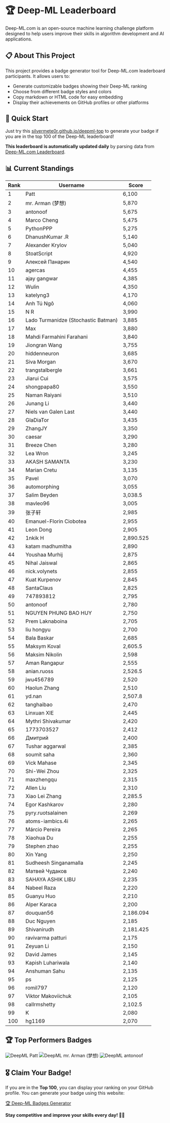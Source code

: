 # 🏆 Deep-ML Leaderboard

Deep-ML.com is an open-source machine learning challenge platform designed to help users improve their skills in algorithm development and AI applications.  

## 📋 About This Project

This project provides a badge generator tool for Deep-ML.com leaderboard participants. It allows users to:
- Generate customizable badges showing their Deep-ML ranking
- Choose from different badge styles and colors
- Copy markdown or HTML code for easy embedding
- Display their achievements on GitHub profiles or other platforms

## 🚀 Quick Start

Just try this [silvermete0r.github.io/deepml-top](https://silvermete0r.github.io/deepml-top) to generate your badge if you are in the top 100 of the Deep-ML leaderboard!

**This leaderboard is automatically updated daily** by parsing data from [Deep-ML.com Leaderboard](https://www.deep-ml.com/leaderboard).  

## 📊 Current Standings  

<!-- LEADERBOARD_START -->
| Rank | Username | Score |
|------|---------|-------|
| 1 | Patt | 6,100 |
| 2 | mr. Arman (梦想) | 5,870 |
| 3 | antonoof | 5,675 |
| 4 | Marco Cheng | 5,475 |
| 5 | PythonPPP | 5,275 |
| 6 | DhanushKumar .R | 5,140 |
| 7 | Alexander Krylov | 5,040 |
| 8 | StoatScript | 4,920 |
| 9 | Алексей Панарин | 4,540 |
| 10 | agercas | 4,455 |
| 11 | ajay gangwar | 4,385 |
| 12 | Wulin | 4,350 |
| 13 | katelyng3 | 4,170 |
| 14 | Anh Tú Ngô | 4,060 |
| 15 | N R | 3,990 |
| 16 | Lado Turmanidze (Stochastic Batman) | 3,885 |
| 17 | Max | 3,880 |
| 18 | Mahdi Farmahini Farahani | 3,840 |
| 19 | Jiongran Wang | 3,755 |
| 20 | hiddenneuron | 3,685 |
| 21 | Siva Morgan | 3,670 |
| 22 | trangstalbergle | 3,661 |
| 23 | Jiarui Cui | 3,575 |
| 24 | shongpapa80 | 3,550 |
| 25 | Naman Raiyani | 3,510 |
| 26 | Junang Li | 3,440 |
| 27 | Niels van Galen Last | 3,440 |
| 28 | GlaDiaTor | 3,435 |
| 29 | ZhangJY | 3,350 |
| 30 | caesar | 3,290 |
| 31 | Breeze Chen | 3,280 |
| 32 | Lea Wron | 3,245 |
| 33 | AKASH SAMANTA | 3,230 |
| 34 | Marian Cretu | 3,135 |
| 35 | Pavel | 3,070 |
| 36 | automorphing | 3,055 |
| 37 | Salim Beyden | 3,038.5 |
| 38 | mavleo96 | 3,005 |
| 39 | 张子轩 | 2,985 |
| 40 | Emanuel-Florin Ciobotea | 2,955 |
| 41 | Leon Dong | 2,905 |
| 42 | 1nkik H | 2,890.525 |
| 43 | katam madhumitha | 2,890 |
| 44 | Youshaa Murhij | 2,875 |
| 45 | Nihal Jaiswal | 2,865 |
| 46 | nick.volynets | 2,855 |
| 47 | Kuat Kurpenov | 2,845 |
| 48 | SantaClaus | 2,825 |
| 49 | 747893812 | 2,795 |
| 50 | antonoof | 2,780 |
| 51 | NGUYEN PHUNG BAO HUY | 2,750 |
| 52 | Prem Laknaboina | 2,705 |
| 53 | liu hongyu | 2,700 |
| 54 | Bala Baskar | 2,685 |
| 55 | Maksym Koval | 2,605.5 |
| 56 | Maksim Nikolin | 2,598 |
| 57 | Aman Rangapur | 2,555 |
| 58 | anian.ruoss | 2,526.5 |
| 59 | jwu456789 | 2,520 |
| 60 | Haolun Zhang | 2,510 |
| 61 | yd.nan | 2,507.8 |
| 62 | tanghaibao | 2,470 |
| 63 | Linxuan XIE | 2,445 |
| 64 | Mythri Shivakumar | 2,420 |
| 65 | 1773703527 | 2,412 |
| 66 | Дмитрий | 2,400 |
| 67 | Tushar aggarwal | 2,385 |
| 68 | soumit saha | 2,360 |
| 69 | Vick Mahase | 2,345 |
| 70 | Shi-Wei Zhou | 2,325 |
| 71 | maxzhengqu | 2,315 |
| 72 | Allen Liu | 2,310 |
| 73 | Xiao Lei Zhang | 2,285.5 |
| 74 | Egor Kashkarov | 2,280 |
| 75 | pyry.ruotsalainen | 2,269 |
| 76 | atoms-iambics.4i | 2,265 |
| 77 | Márcio Pereira | 2,265 |
| 78 | Xiaohua Du | 2,255 |
| 79 | Stephen zhao | 2,255 |
| 80 | Xin Yang | 2,250 |
| 81 | Sudheesh Singanamalla | 2,245 |
| 82 | Матвей Чудаков | 2,240 |
| 83 | SAHAYA ASHIK LIBU | 2,235 |
| 84 | Nabeel Raza | 2,220 |
| 85 | Guanyu Huo | 2,210 |
| 86 | Alper Karaca | 2,200 |
| 87 | douquan56 | 2,186.094 |
| 88 | Duc Nguyen | 2,185 |
| 89 | Shivanirudh | 2,181.425 |
| 90 | ravivarma patturi | 2,175 |
| 91 | Zeyuan Li | 2,150 |
| 92 | David James | 2,145 |
| 93 | Kapish Luhariwala | 2,140 |
| 94 | Anshuman Sahu | 2,135 |
| 95 | ps | 2,125 |
| 96 | romil797 | 2,120 |
| 97 | Viktor Makoviichuk | 2,105 |
| 98 | callrmshetty | 2,102.5 |
| 99 | K | 2,080 |
| 100 | hg1169 | 2,070 |
<!-- LEADERBOARD_END -->

## 🏆 Top Performers Badges

<!-- BADGES_START -->
![DeepML Patt](https://img.shields.io/badge/dynamic/json?url=https%3A%2F%2Fraw.githubusercontent.com%2Fsilvermete0r%2Fdeepml-top%2Fmain%2Fbadges.json&query=%24.4b6dd077a50c0d50b43cc8120a91ccd7.label&prefix=Rank%20&style=for-the-badge&label=%F0%9F%9A%80%20DeepML&color=blue&link=https%3A%2F%2Fwww.deep-ml.com%2Fleaderboard)
![DeepML mr. Arman (梦想)](https://img.shields.io/badge/dynamic/json?url=https%3A%2F%2Fraw.githubusercontent.com%2Fsilvermete0r%2Fdeepml-top%2Fmain%2Fbadges.json&query=%24.1247b1b5b9cd95e98d7ff7438207406f.label&prefix=Rank%20&style=for-the-badge&label=%F0%9F%9A%80%20DeepML&color=blue&link=https%3A%2F%2Fwww.deep-ml.com%2Fleaderboard)
![DeepML antonoof](https://img.shields.io/badge/dynamic/json?url=https%3A%2F%2Fraw.githubusercontent.com%2Fsilvermete0r%2Fdeepml-top%2Fmain%2Fbadges.json&query=%24.45f9607a6e1850d180a9c15bb6bbf5b0.label&prefix=Rank%20&style=for-the-badge&label=%F0%9F%9A%80%20DeepML&color=blue&link=https%3A%2F%2Fwww.deep-ml.com%2Fleaderboard)
<!-- BADGES_END -->

## 🎖 Claim Your Badge!  

If you are in the **Top 100**, you can display your ranking on your GitHub profile. You can generate your badge using this website:

[🏆 Deep-ML Badges Generator](https://silvermete0r.github.io/deepml-top/)

**Stay competitive and improve your skills every day! 🚀🔥**